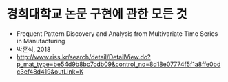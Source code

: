 # 경희대학교 논문 구현에 관한 모든 것

- Frequent Pattern Discovery and Analysis from Multivariate Time Series in Manufacturing
- 박훈석, 2018
- http://www.riss.kr/search/detail/DetailView.do?p_mat_type=be54d9b8bc7cdb09&control_no=8d18e07774f5f1a8ffe0bdc3ef48d419&outLink=K
